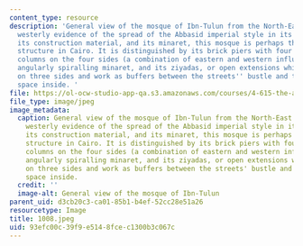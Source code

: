 ```yaml
---
content_type: resource
description: 'General view of the mosque of Ibn-Tulun from the North-East. The furthest
  westerly evidence of the spread of the Abbasid imperial style in its decoration,
  its construction material, and its minaret, this mosque is perhaps the most serene
  structure in Cairo. It is distinguished by its brick piers with four engaged brick
  columns on the four sides (a combination of eastern and western influences), its
  angularly spiralling minaret, and its ziyadas, or open extensions which ring it
  on three sides and work as buffers between the streets'' bustle and the religious
  space inside. '
file: https://ol-ocw-studio-app-qa.s3.amazonaws.com/courses/4-615-the-architecture-of-cairo-spring-2002/93efc00c39f9e5148fcec1300b3c067c_1008.jpeg
file_type: image/jpeg
image_metadata:
  caption: General view of the mosque of Ibn-Tulun from the North-East. The furthest
    westerly evidence of the spread of the Abbasid imperial style in its decoration,
    its construction material, and its minaret, this mosque is perhaps the most serene
    structure in Cairo. It is distinguished by its brick piers with four engaged brick
    columns on the four sides (a combination of eastern and western influences), its
    angularly spiralling minaret, and its ziyadas, or open extensions which ring it
    on three sides and work as buffers between the streets' bustle and the religious
    space inside.
  credit: ''
  image-alt: General view of the mosque of Ibn-Tulun
parent_uid: d3cb20c3-ca01-85b1-b4ef-52cc28e51a26
resourcetype: Image
title: 1008.jpeg
uid: 93efc00c-39f9-e514-8fce-c1300b3c067c
---
```

